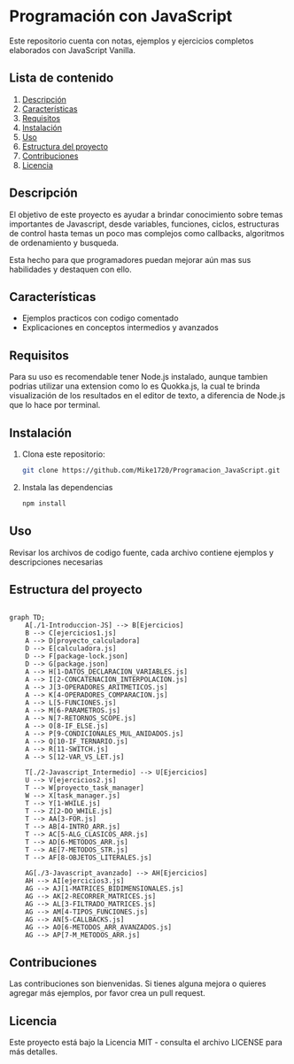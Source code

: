 # Programación con JavaScript

Este repositorio cuenta con notas, ejemplos y ejercicios completos elaborados con JavaScript Vanilla.

## Lista de contenido

1. [Descripción](#descripción)
2. [Características](#características)
3. [Requisitos](#requisitos)
4. [Instalación](#instalación)
5. [Uso](#uso)
6. [Estructura del proyecto](#estructura-del-proyecto)
7. [Contribuciones](#contribuciones)
8. [Licencia](#licencia)

## Descripción

El objetivo de este proyecto es ayudar a brindar conocimiento sobre temas importantes de Javascript, desde variables, funciones, ciclos, estructuras de control hasta temas un poco mas complejos como callbacks, algoritmos de ordenamiento y busqueda.

Esta hecho para que programadores puedan mejorar aún mas sus habilidades y destaquen con ello.

## Características

- Ejemplos practicos con codigo comentado
- Explicaciones en conceptos intermedios y avanzados

## Requisitos

Para su uso es recomendable tener Node.js instalado, aunque tambien podrias utilizar una extension como lo es Quokka.js, la cual te brinda visualización de los resultados en el editor de texto, a diferencia de Node.js que lo hace por terminal.

## Instalación

1. Clona este repositorio:
   ```bash
   git clone https://github.com/Mike1720/Programacion_JavaScript.git
   ```
2. Instala las dependencias
   ```bash
   npm install

   ```

## Uso

Revisar los archivos de codigo fuente, cada archivo contiene ejemplos y descripciones necesarias

## Estructura del proyecto

```mermaid

graph TD;
    A[./1-Introduccion-JS] --> B[Ejercicios]
    B --> C[ejercicios1.js]
    A --> D[proyecto_calculadora]
    D --> E[calculadora.js]
    D --> F[package-lock.json]
    D --> G[package.json]
    A --> H[1-DATOS_DECLARACION_VARIABLES.js]
    A --> I[2-CONCATENACION_INTERPOLACION.js]
    A --> J[3-OPERADORES_ARITMETICOS.js]
    A --> K[4-OPERADORES_COMPARACION.js]
    A --> L[5-FUNCIONES.js]
    A --> M[6-PARAMETROS.js]
    A --> N[7-RETORNOS_SCOPE.js]
    A --> O[8-IF_ELSE.js]
    A --> P[9-CONDICIONALES_MUL_ANIDADOS.js]
    A --> Q[10-IF_TERNARIO.js]
    A --> R[11-SWITCH.js]
    A --> S[12-VAR_VS_LET.js]

    T[./2-Javascript_Intermedio] --> U[Ejercicios]
    U --> V[ejercicios2.js]
    T --> W[proyecto_task_manager]
    W --> X[task_manager.js]
    T --> Y[1-WHILE.js]
    T --> Z[2-DO_WHILE.js]
    T --> AA[3-FOR.js]
    T --> AB[4-INTRO_ARR.js]
    T --> AC[5-ALG_CLASICOS_ARR.js]
    T --> AD[6-METODOS_ARR.js]
    T --> AE[7-METODOS_STR.js]
    T --> AF[8-OBJETOS_LITERALES.js]

    AG[./3-Javascript_avanzado] --> AH[Ejercicios]
    AH --> AI[ejercicios3.js]
    AG --> AJ[1-MATRICES_BIDIMENSIONALES.js]
    AG --> AK[2-RECORRER_MATRICES.js]
    AG --> AL[3-FILTRADO_MATRICES.js]
    AG --> AM[4-TIPOS_FUNCIONES.js]
    AG --> AN[5-CALLBACKS.js]
    AG --> AO[6-METODOS_ARR_AVANZADOS.js]
    AG --> AP[7-M_METODOS_ARR.js]

```

## Contribuciones

Las contribuciones son bienvenidas. Si tienes alguna mejora o quieres agregar más ejemplos, por favor crea un pull request.

## Licencia

Este proyecto está bajo la Licencia MIT - consulta el archivo LICENSE para más detalles.
